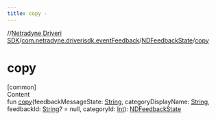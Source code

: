 ```yaml
---
title: copy -
---
```

//[Netradyne Driveri SDK](../../index.md)/[com.netradyne.driverisdk.eventFeedback](../index.md)/[NDFeedbackState](index.md)/[copy](copy.md)



# copy  
[common]  
Content  
fun [copy](copy.md)(feedbackMessageState: [String](https://kotlinlang.org/api/latest/jvm/stdlib/kotlin/-string/index.html), categoryDisplayName: [String](https://kotlinlang.org/api/latest/jvm/stdlib/kotlin/-string/index.html), feedbackId: [String](https://kotlinlang.org/api/latest/jvm/stdlib/kotlin/-string/index.html)? = null, categoryId: [Int](https://kotlinlang.org/api/latest/jvm/stdlib/kotlin/-int/index.html)): [NDFeedbackState](index.md)  



